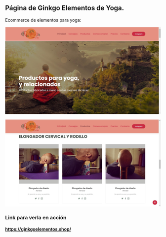 ## Página de Ginkgo Elementos de Yoga.

Ecommerce de elementos para yoga:

![imagen de site](app1.jpg)

![imagen de site](app2.jpg)

### Link para verla en acción 
#### https://ginkgoelementos.shop/


